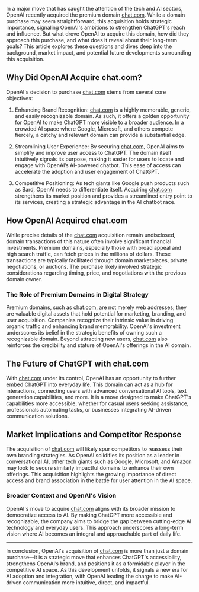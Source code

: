 In a major move that has caught the attention of the tech and AI sectors, OpenAI recently acquired the premium domain <a href="https://chat.com">chat.com</a>. While a domain purchase may seem straightforward, this acquisition holds strategic importance, signaling OpenAI's ambitions to strengthen ChatGPT's reach and influence. But what drove OpenAI to acquire this domain, how did they approach this purchase, and what does it reveal about their long-term goals? This article explores these questions and dives deep into the background, market impact, and potential future developments surrounding this acquisition.

## Why Did OpenAI Acquire chat.com?

OpenAI's decision to purchase <a href="https://chat.com">chat.com</a> stems from several core objectives:

1. Enhancing Brand Recognition: <a href="https://chat.com">chat.com</a> is a highly memorable, generic, and easily recognizable domain. As such, it offers a golden opportunity for OpenAI to make ChatGPT more visible to a broader audience. In a crowded AI space where Google, Microsoft, and others compete fiercely, a catchy and relevant domain can provide a substantial edge.

2. Streamlining User Experience: By securing <a href="https://chat.com">chat.com</a>, OpenAI aims to simplify and improve user access to ChatGPT. The domain itself intuitively signals its purpose, making it easier for users to locate and engage with OpenAI’s AI-powered chatbot. This ease of access can accelerate the adoption and user engagement of ChatGPT.

3. Competitive Positioning: As tech giants like Google push products such as Bard, OpenAI needs to differentiate itself. Acquiring <a href="https://chat.com">chat.com</a> strengthens its market position and provides a streamlined entry point to its services, creating a strategic advantage in the AI chatbot race.

## How OpenAI Acquired chat.com

While precise details of the <a href="https://chat.com">chat.com</a> acquisition remain undisclosed, domain transactions of this nature often involve significant financial investments. Premium domains, especially those with broad appeal and high search traffic, can fetch prices in the millions of dollars. These transactions are typically facilitated through domain marketplaces, private negotiations, or auctions. The purchase likely involved strategic considerations regarding timing, price, and negotiations with the previous domain owner.

### The Role of Premium Domains in Digital Strategy

Premium domains, such as <a href="https://chat.com">chat.com</a>, are not merely web addresses; they are valuable digital assets that hold potential for marketing, branding, and user acquisition. Companies recognize their intrinsic value in driving organic traffic and enhancing brand memorability. OpenAI's investment underscores its belief in the strategic benefits of owning such a recognizable domain. Beyond attracting new users, <a href="https://chat.com">chat.com</a> also reinforces the credibility and stature of OpenAI's offerings in the AI domain.

## The Future of ChatGPT with chat.com

With <a href="https://chat.com">chat.com</a> under its control, OpenAI has an opportunity to further embed ChatGPT into everyday life. This domain can act as a hub for interactions, connecting users with advanced conversational AI tools, text generation capabilities, and more. It is a move designed to make ChatGPT's capabilities more accessible, whether for casual users seeking assistance, professionals automating tasks, or businesses integrating AI-driven communication solutions.

## Market Implications and Competitor Response

The acquisition of <a href="https://chat.com">chat.com</a> will likely spur competitors to reassess their own branding strategies. As OpenAI solidifies its position as a leader in conversational AI, other tech giants such as Google, Microsoft, and Amazon may look to secure similarly impactful domains to enhance their own offerings. This acquisition highlights the growing importance of direct access and brand association in the battle for user attention in the AI space.

### Broader Context and OpenAI's Vision

OpenAI's move to acquire <a href="https://chat.com">chat.com</a> aligns with its broader mission to democratize access to AI. By making ChatGPT more accessible and recognizable, the company aims to bridge the gap between cutting-edge AI technology and everyday users. This approach underscores a long-term vision where AI becomes an integral and approachable part of daily life.

---

In conclusion, OpenAI's acquisition of <a href="https://chat.com">chat.com</a> is more than just a domain purchase—it is a strategic move that enhances ChatGPT's accessibility, strengthens OpenAI’s brand, and positions it as a formidable player in the competitive AI space. As this development unfolds, it signals a new era for AI adoption and integration, with OpenAI leading the charge to make AI-driven communication more intuitive, direct, and impactful.
